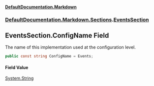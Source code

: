 #### [DefaultDocumentation.Markdown](index.md 'index')
### [DefaultDocumentation.Markdown.Sections](index.md#DefaultDocumentation.Markdown.Sections 'DefaultDocumentation.Markdown.Sections').[EventsSection](EventsSection.md 'DefaultDocumentation.Markdown.Sections.EventsSection')

## EventsSection.ConfigName Field

The name of this implementation used at the configuration level.

```csharp
public const string ConfigName = Events;
```

#### Field Value
[System.String](https://docs.microsoft.com/en-us/dotnet/api/System.String 'System.String')